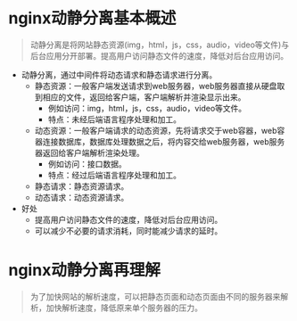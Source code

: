 # nginx动静分离基本概述
> 动静分离是将网站静态资源(img，html，js，css，audio，video等文件)与后台应用分开部署。提高用户访问静态文件的速度，降低对后台应用访问。
* 动静分离，通过中间件将动态请求和静态请求进行分离。
    - 静态资源：一般客户端发送请求到web服务器，web服务器直接从硬盘取到相应的文件，返回给客户端，客户端解析并渲染显示出来。
        - 例如访问：img，html，js，css，audio，video等文件。
        - 特点：未经后端语言程序处理和加工。
    - 动态资源：一般客户端请求的动态资源，先将请求交于web容器，web容器连接数据库，数据库处理数据之后，将内容交给web服务器，web服务器返回给客户端解析渲染处理。
        - 例如访问：接口数据。
        - 特点：经过后端语言程序处理和加工。
    - 静态请求：静态资源请求。
    - 动态请求：动态资源请求。
* 好处
    - 提高用户访问静态文件的速度，降低对后台应用访问。
    - 可以减少不必要的请求消耗，同时能减少请求的延时。

# nginx动静分离再理解
> 为了加快网站的解析速度，可以把静态页面和动态页面由不同的服务器来解析，加快解析速度，降低原来单个服务器的压力。
